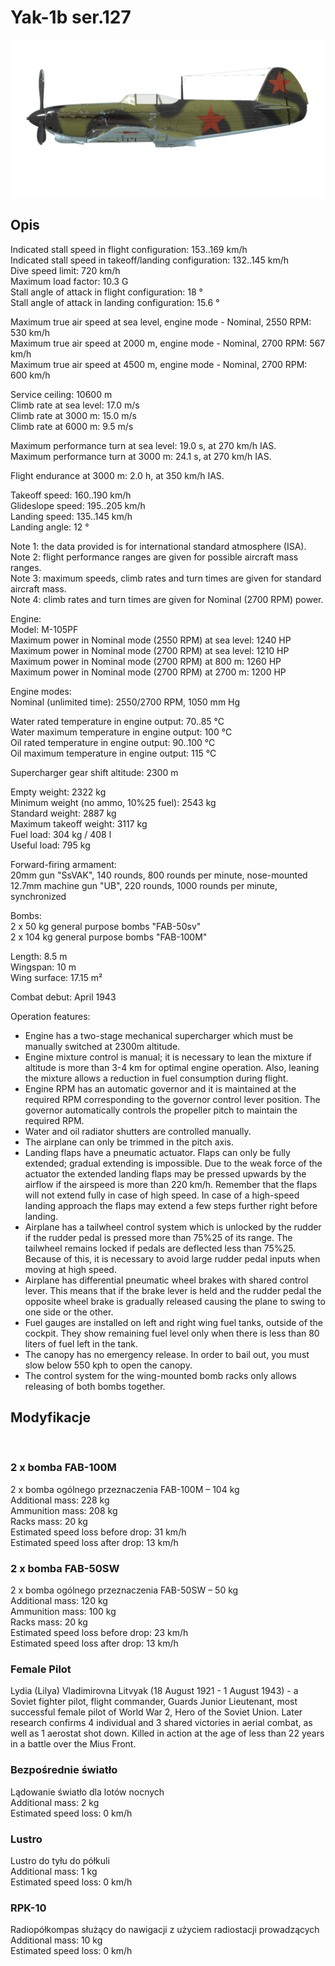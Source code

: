 # Yak-1b ser.127  
  
![yak1s127](../images/yak1s127.png)  
  
## Opis  
  
Indicated stall speed in flight configuration: 153..169 km/h  
Indicated stall speed in takeoff/landing configuration: 132..145 km/h  
Dive speed limit: 720 km/h  
Maximum load factor: 10.3 G  
Stall angle of attack in flight configuration: 18 °  
Stall angle of attack in landing configuration: 15.6 °  
  
Maximum true air speed at sea level, engine mode - Nominal, 2550 RPM: 530 km/h  
Maximum true air speed at 2000 m, engine mode - Nominal, 2700 RPM: 567 km/h  
Maximum true air speed at 4500 m, engine mode - Nominal, 2700 RPM: 600 km/h  
  
Service ceiling: 10600 m  
Climb rate at sea level: 17.0 m/s  
Climb rate at 3000 m: 15.0 m/s  
Climb rate at 6000 m: 9.5 m/s  
  
Maximum performance turn at sea level: 19.0 s, at 270 km/h IAS.  
Maximum performance turn at 3000 m: 24.1 s, at 270 km/h IAS.  
  
Flight endurance at 3000 m: 2.0 h, at 350 km/h IAS.  
  
Takeoff speed: 160..190 km/h  
Glideslope speed: 195..205 km/h  
Landing speed: 135..145 km/h  
Landing angle: 12 °  
  
Note 1: the data provided is for international standard atmosphere (ISA).  
Note 2: flight performance ranges are given for possible aircraft mass ranges.  
Note 3: maximum speeds, climb rates and turn times are given for standard aircraft mass.  
Note 4: climb rates and turn times are given for Nominal (2700 RPM) power.  
  
Engine:  
Model: M-105PF  
Maximum power in Nominal mode (2550 RPM) at sea level: 1240 HP  
Maximum power in Nominal mode (2700 RPM) at sea level: 1210 HP  
Maximum power in Nominal mode (2700 RPM) at 800 m: 1260 HP  
Maximum power in Nominal mode (2700 RPM) at 2700 m: 1200 HP  
  
Engine modes:  
Nominal (unlimited time): 2550/2700 RPM, 1050 mm Hg  
  
Water rated temperature in engine output: 70..85 °C  
Water maximum temperature in engine output: 100 °C  
Oil rated temperature in engine output: 90..100 °C  
Oil maximum temperature in engine output: 115 °C  
  
Supercharger gear shift altitude: 2300 m  
  
Empty weight: 2322 kg  
Minimum weight (no ammo, 10%25 fuel): 2543 kg  
Standard weight: 2887 kg  
Maximum takeoff weight: 3117 kg  
Fuel load: 304 kg / 408 l  
Useful load: 795 kg  
  
Forward-firing armament:  
20mm gun "SsVAK", 140 rounds, 800 rounds per minute, nose-mounted  
12.7mm machine gun "UB", 220 rounds, 1000 rounds per minute, synchronized  
  
Bombs:  
2 x 50 kg general purpose bombs "FAB-50sv"  
2 x 104 kg general purpose bombs "FAB-100M"  
  
Length: 8.5 m  
Wingspan: 10 m  
Wing surface: 17.15 m²  
  
Combat debut: April 1943  
  
Operation features:  
- Engine has a two-stage mechanical supercharger which must be manually switched at 2300m altitude.  
- Engine mixture control is manual; it is necessary to lean the mixture if altitude is more than 3-4 km for optimal engine operation. Also, leaning the mixture allows a reduction in fuel consumption during flight.  
- Engine RPM has an automatic governor and it is maintained at the required RPM corresponding to the governor control lever position. The governor automatically controls the propeller pitch to maintain the required RPM.  
- Water and oil radiator shutters are controlled manually.  
- The airplane can only be trimmed in the pitch axis.  
- Landing flaps have a pneumatic actuator. Flaps can only be fully extended; gradual extending is impossible. Due to the weak force of the actuator the extended landing flaps may be pressed upwards by the airflow if the airspeed is more than 220 km/h. Remember that the flaps will not extend fully in case of high speed. In case of a high-speed landing approach the flaps may extend a few steps further right before landing.  
- Airplane has a tailwheel control system which is unlocked by the rudder if the rudder pedal is pressed more than 75%25 of its range. The tailwheel remains locked if pedals are deflected less than 75%25. Because of this, it is necessary to avoid large rudder pedal inputs when moving at high speed.  
- Airplane has differential pneumatic wheel brakes with shared control lever. This means that if the brake lever is held and the rudder pedal the opposite wheel brake is gradually released causing the plane to swing to one side or the other.  
- Fuel gauges are installed on left and right wing fuel tanks, outside of the cockpit. They show remaining fuel level only when there is less than 80 liters of fuel left in the tank.  
- The canopy has no emergency release. In order to bail out, you must slow below 550 kph to open the canopy.  
- The control system for the wing-mounted bomb racks only allows releasing of both bombs together.  
  
## Modyfikacje  
  ﻿
  
  
### 2 x bomba FAB-100M  
  
2 x bomba ogólnego przeznaczenia FAB-100M – 104 kg  
Additional mass: 228 kg  
Ammunition mass: 208 kg  
Racks mass: 20 kg  
Estimated speed loss before drop: 31 km/h  
Estimated speed loss after drop: 13 km/h  ﻿
  
  
### 2 x bomba FAB-50SW  
  
2 x bomba ogólnego przeznaczenia FAB-50SW – 50 kg  
Additional mass: 120 kg  
Ammunition mass: 100 kg  
Racks mass: 20 kg  
Estimated speed loss before drop: 23 km/h  
Estimated speed loss after drop: 13 km/h  ﻿
  
### Female Pilot  
  
Lydia (Lilya) Vladimirovna Litvyak (18 August 1921 - 1 August 1943) - a Soviet fighter pilot, flight commander, Guards Junior Lieutenant, most successful female pilot of World War 2, Hero of the Soviet Union. Later research confirms 4 individual and 3 shared victories in aerial combat, as well as 1 aerostat shot down. Killed in action at the age of less than 22 years in a battle over the Mius Front.  ﻿
  
### Bezpośrednie światło  
  
Lądowanie światło dla lotów nocnych  
Additional mass: 2 kg  
Estimated speed loss: 0 km/h  ﻿
  
### Lustro  
  
Lustro do tyłu do półkuli  
Additional mass: 1 kg  
Estimated speed loss: 0 km/h  ﻿
  
  
### RPK-10  
  
Radiopółkompas służący do nawigacji z użyciem radiostacji prowadzących  
Additional mass: 10 kg  
Estimated speed loss: 0 km/h  
